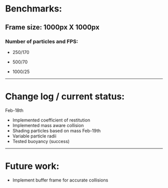 # Benchmarks:

## Frame size: 1000px X 1000px

### Number of particles and FPS:

* 250/170

* 500/70

* 1000/25

------------
# Change log / current status:
Feb-18th
* Implemented coefficient of restitution
* Implemented mass aware collision
* Shading particles based on mass
Feb-19th
* Variable particle radii
* Tested buoyancy (success)
------------
# Future work:

* Implement buffer frame for accurate collisions

